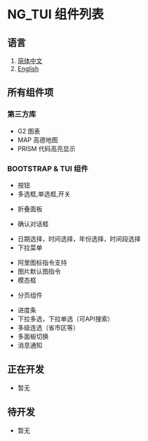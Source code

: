 # NG_TUI 组件列表

## 语言

1. [简体中文](COMPONENT.MD)
2. [English](COMPONENT_EN.MD)

## 所有组件项

### 第三方库

<!-- * CKEDITOR 富文本编辑器 **推荐**
* QUILL.JS 富文本编辑器 **旧版本,功能较少** -->
* G2 图表
* MAP 高德地图
* PRISM 代码高亮显示

### BOOTSTRAP & TUI 组件

<!-- * 徽章，标签 -->
* 按钮
* 多选框,单选框,开关
<!-- * 图片裁剪支持（一个模态框组件）**需要Snap.js支持** -->
* 折叠面板
<!-- 手风琴 -->
* 确认对话框
<!-- * animate.css指令支持,表格数据加载动画 **需要animate.css,three-dot支持** -->
* 日期选择，时间选择，年份选择，时间段选择
* 下拉菜单
<!-- 侧边菜单 -->
* 阿里图标指令支持
* 图片默认图指令
* 模态框
<!-- * 窗口 -->
* 分页组件
<!-- * 搜索下拉选择组件（只能多选,可API搜索） -->
* 进度条
* 下拉多选，下拉单选（可API搜索）
* 多级连选（省市区等）
* 多面板切换
* 消息通知
<!-- * 小提示 -->
<!-- * 图片上传（多图，单图），视频上传，音频上传，文件选取 -->
<!-- * 附件上传（只支持多文件） -->
<!-- 
## 预览组件
 * 树（建议自行实现，已经在example中有例子了）
 * 步骤条（只有相关样式实现，已经在example中有例子了）
 * 面包屑 （不会成为TUI的组件，已经在example中实现了，由于这个组件过于个性化，所以不会打包如入项目）
 * 拖拽排序 （已经在example中有例子了，使用第三方的sortable.js） -->

## 正在开发

* 暂无
<!-- * 全新的日期，时间，时间段选择控件 -->

## 待开发

* 暂无
<!-- * 简单消息提示
* 穿梭框
* 滑动条（使用场景很少，应该在移动端版本开发）
* 日历看板（记事本）
* 重写视频上传，音频上传（统一样式）
* 年月，时分选择支持,时间段选择 -->